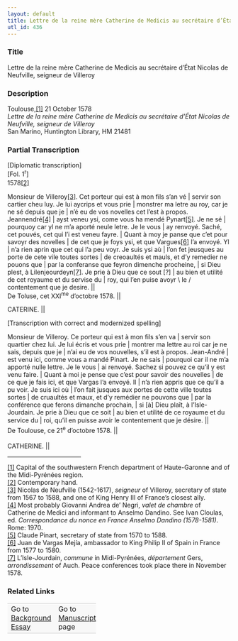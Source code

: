 ```yaml
---  
layout: default  
title: Lettre de la reine mère Catherine de Medicis au secrétaire d’État Nicolas de Neufville, seigneur de Villeroy  
utl_id: 436
---
```


### Title

Lettre de la reine mère Catherine de Medicis au secrétaire d’État Nicolas de Neufville, seigneur de Villeroy

### Description

<p>Toulouse,<a href="#_ftn1" name="_ftnref1" title="" id="_ftnref1">[1]</a> 21 October 1578<br /><em>Lettre de la reine mère Catherine de Medicis au secrétaire d’État Nicolas de Neufville, seigneur de Villeroy</em><br />
San Marino, Huntington Library, HM 21481</p>



### Partial Transcription

<p>[Diplomatic transcription]<br /><span style="line-height: 20.8px;">[</span>Fol. 1<sup>r</sup>]<br />
1578<a href="#_ftn2" name="_ftnref2" title="" id="_ftnref2">[2]</a></p>
<p>Monsieur de Villeroy<a href="#_ftn3" name="_ftnref3" title="" id="_ftnref3">[3]</a>. Cet porteur qui est à mon fils s’an vé | servir son cartier cheu luy. Je lui aycrips et vous prie | monstrer ma letre au roy, car je ne sé depuis que je | n’é eu de vos novelles cet l’est à propos. Jeannendré<a href="#_ftn4" name="_ftnref4" title="" id="_ftnref4">[4]</a> | ayst veneu ysi, come vous ha mendé Pynart<a href="#_ftn5" name="_ftnref5" title="" id="_ftnref5">[5]</a>. Je ne sé | pourquoy car yl ne m’a aporté neule letre. Je le vous | ay renvoyé. Saché, cet pouvés, cet qui l’i est veneu fayre. | Quant à moy je panse que c’et pour savoyr des novelles | de cet que je foys ysi, et que Vargues<a href="#_ftn6" name="_ftnref6" title="" id="_ftnref6">[6]</a> l’a envoyé. Yl | n’a rien aprin que cet qui l’a peu voyr. Je suis ysi aù | l’on fet jeusques au porte de cete vile toutes sortes | de creoaultés et mauls, et d’y remedier ne pouons que | par la conferanse que feyron dimenche procheine, | si Dieu plest, à Lilenjeourdeyn<a href="#_ftn7" name="_ftnref7" title="" id="_ftnref7">[7]</a>. Je prie à Dieu que ce sout [?] | au bien et utilité de cet royaume et du servise du | roy, qui l’en puise avoyr \ le / contentement que je desire. ||<br />
De Toluse, cet XXI<sup>me</sup> d’octobre 1578. ||</p>
<p>CATERINE. ||</p>
<p>[Transcription with correct and modernized spelling]</p>
<p>Monsieur de Villeroy. Ce porteur qui est à mon fils s’en va | servir son quartier chez lui. Je lui écris et vous prie | montrer ma lettre au roi car je ne sais, depuis que je | n’ai eu de vos nouvelles, s’il est à propos. Jean-André | est venu ici, comme vous a mandé Pinart. Je ne sais | pourquoi car il ne m’a apporté nulle lettre. Je le vous | ai renvoyé. Sachez si pouvez ce qu’il y est venu faire. | Quant à moi je pense que c’est pour savoir des nouvelles | de ce que je fais ici, et que Vargas l’a envoyé. Il | n’a rien appris que ce qu’il a pu voir. Je suis ici où | l’on fait jusques aux portes de cette ville toutes sortes | de cruaultés et maux, et d’y remédier ne pouvons que | par la conférence que ferons dimanche prochain, | si [à] Dieu plaît, à l’Isle-Jourdain. Je prie à Dieu que ce soit | au bien et utilité de ce royaume et du service du | roi, qu’il en puisse avoir le contentement que je désire. <span style="line-height: 20.8px;">||</span><br />
De Toulouse, ce 21<sup>e</sup> d’octobre 1578. <span style="line-height: 20.8px;">||</span></p>
<p>CATHERINE. <span style="line-height: 20.8px;">||</span></p>
<div>
<hr align="left" size="1" width="33%" /><div id="ftn1"><a href="#_ftnref1" name="_ftn1" title="" id="_ftn1">[1]</a> Capital of the southwestern French department of Haute-Garonne and of the Midi-Pyrénées region.</div>
<div id="ftn2"><a href="#_ftnref2" name="_ftn2" title="" id="_ftn2">[2]</a> Contemporary hand.</div>
<div id="ftn3"><a href="#_ftnref3" name="_ftn3" title="" id="_ftn3">[3]</a> Nicolas de Neufville (1542-1617), <em>seigneur</em> of Villeroy, secretary of state from 1567 to 1588, and one of King Henry III of France’s closest ally.</div>
<div id="ftn4"><a href="#_ftnref4" name="_ftn4" title="" id="_ftn4">[4]</a> Most probably Giovanni Andrea de’ Negri, <em>valet de chambre </em>of Catherine de Medici and informant to Anselmo Dandino. See Ivan Cloulas, ed. <em>Correspondance du nonce en France Anselmo Dandino (1578-1581)</em>. Rome: 1970.</div>
<div id="ftn5"><a href="#_ftnref5" name="_ftn5" title="" id="_ftn5">[5]</a> Claude Pinart, secretary of state from 1570 to 1588.</div>
<div id="ftn6"><a href="#_ftnref6" name="_ftn6" title="" id="_ftn6">[6]</a> Juan de Vargas Mejía, ambassador to King Philip II of Spain in France from 1577 to 1580.</div>
<div id="ftn7"><a href="#_ftnref7" name="_ftn7" title="" id="_ftn7">[7]</a> L’Isle-Jourdain, <em>commune</em> in Midi-Pyrénées, <em>département </em>Gers, <em>arrondissement </em>of Auch. Peace conferences took place there in November 1578.</div>
</div>



### Related Links

<table border="0.5" cellpadding="1" cellspacing="1" style="width: 200px; background-color:#F8F8F8;">
    <tbody style="border-color:#ccc">
        <tr style="border-color:#ccc">
            <td>Go to <a href="https://french.newberry.t-pen.org/essay/436" target="_blank">Background Essay</a></td>
            <td>Go to <a href="https://french.newberry.t-pen.org/www/record.html?id=436" target="_blank">Manuscript</a> page</td>
        </tr>
    </tbody>
</table>
